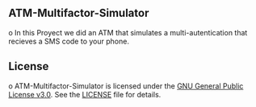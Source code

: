 ## ATM-Multifactor-Simulator
o In this Proyect we did an ATM that simulates a multi-autentication that recieves a SMS code to your phone.

## License

o ATM-Multifactor-Simulator is licensed under the [GNU General Public License v3.0](https://www.gnu.org/licenses/gpl-3.0.en.html). See the [LICENSE](./LICENSE) file for details.


